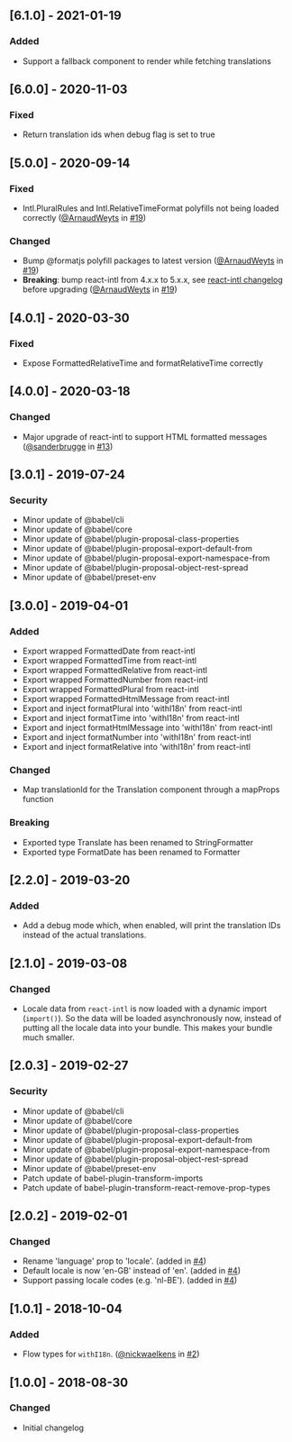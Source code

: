 ## [6.1.0] - 2021-01-19

### Added

- Support a fallback component to render while fetching translations

## [6.0.0] - 2020-11-03

### Fixed

- Return translation ids when debug flag is set to true

## [5.0.0] - 2020-09-14

### Fixed

- Intl.PluralRules and Intl.RelativeTimeFormat polyfills not being loaded correctly ([@ArnaudWeyts](https://github.com/ArnaudWeyts) in [#19](https://github.com/teamleadercrm/i18n/pull/19))

### Changed

- Bump @formatjs polyfill packages to latest version ([@ArnaudWeyts](https://github.com/ArnaudWeyts) in [#19](https://github.com/teamleadercrm/i18n/pull/19))
- **Breaking**: bump react-intl from 4.x.x to 5.x.x, see [react-intl changelog](https://github.com/formatjs/formatjs/blob/main/packages/react-intl/CHANGELOG.md#500-2020-07-03) before upgrading ([@ArnaudWeyts](https://github.com/ArnaudWeyts) in [#19](https://github.com/teamleadercrm/i18n/pull/19))

## [4.0.1] - 2020-03-30

### Fixed

- Expose FormattedRelativeTime and formatRelativeTime correctly

## [4.0.0] - 2020-03-18

### Changed

- Major upgrade of react-intl to support HTML formatted messages ([@sanderbrugge](https://github.com/sanderbrugge) in [#13](https://github.com/teamleadercrm/i18n/pull/13))

## [3.0.1] - 2019-07-24

### Security

- Minor update of @babel/cli
- Minor update of @babel/core
- Minor update of @babel/plugin-proposal-class-properties
- Minor update of @babel/plugin-proposal-export-default-from
- Minor update of @babel/plugin-proposal-export-namespace-from
- Minor update of @babel/plugin-proposal-object-rest-spread
- Minor update of @babel/preset-env

## [3.0.0] - 2019-04-01

### Added

- Export wrapped FormattedDate from react-intl
- Export wrapped FormattedTime from react-intl
- Export wrapped FormattedRelative from react-intl
- Export wrapped FormattedNumber from react-intl
- Export wrapped FormattedPlural from react-intl
- Export wrapped FormattedHtmlMessage from react-intl
- Export and inject formatPlural into 'withI18n' from react-intl
- Export and inject formatTime into 'withI18n' from react-intl
- Export and inject formatHtmlMessage into 'withI18n' from react-intl
- Export and inject formatNumber into 'withI18n' from react-intl
- Export and inject formatRelative into 'withI18n' from react-intl

### Changed

- Map translationId for the Translation component through a mapProps function

### Breaking

- Exported type Translate has been renamed to StringFormatter
- Exported type FormatDate has been renamed to Formatter

## [2.2.0] - 2019-03-20

### Added

- Add a debug mode which, when enabled, will print the translation IDs instead of the actual translations.

## [2.1.0] - 2019-03-08

### Changed

- Locale data from `react-intl` is now loaded with a dynamic import (`import()`). So the data will be loaded asynchronously now, instead of putting all the locale data into your bundle. This makes your bundle much smaller.

## [2.0.3] - 2019-02-27

### Security

- Minor update of @babel/cli
- Minor update of @babel/core
- Minor update of @babel/plugin-proposal-class-properties
- Minor update of @babel/plugin-proposal-export-default-from
- Minor update of @babel/plugin-proposal-export-namespace-from
- Minor update of @babel/plugin-proposal-object-rest-spread
- Minor update of @babel/preset-env
- Patch update of babel-plugin-transform-imports
- Patch update of babel-plugin-transform-react-remove-prop-types

## [2.0.2] - 2019-02-01

### Changed

- Rename 'language' prop to 'locale'. (added in [#4](https://github.com/teamleadercrm/i18n/pull/4))
- Default locale is now 'en-GB' instead of 'en'. (added in [#4](https://github.com/teamleadercrm/i18n/pull/4))
- Support passing locale codes (e.g. 'nl-BE'). (added in [#4](https://github.com/teamleadercrm/i18n/pull/4))

## [1.0.1] - 2018-10-04

### Added

- Flow types for `withI18n`. ([@nickwaelkens](https://github.com/nickwaelkens) in [#2](https://github.com/teamleadercrm/i18n/pull/2))

## [1.0.0] - 2018-08-30

### Changed

- Initial changelog
